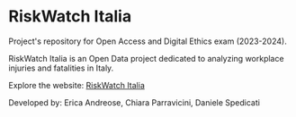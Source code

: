 # RiskWatch Italia
Project's repository for Open Access and Digital Ethics exam (2023-2024).

RiskWatch Italia is an Open Data project dedicated to analyzing workplace injuries and fatalities in Italy.

Explore the website: [RiskWatch Italia](https://chiaraparravicini.github.io/RiskWatchItalia/)

Developed by: Erica Andreose, Chiara Parravicini, Daniele Spedicati
